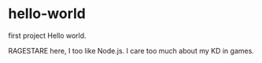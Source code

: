# hello-world
first project
Hello world.

RAGESTARE here, I too like Node.js. I care too much about my KD in games.
